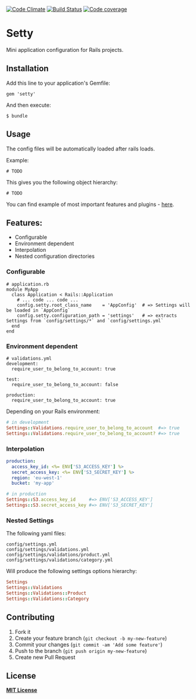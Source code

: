 [![Code Climate](https://codeclimate.com/github/RStankov/setty.png)](https://codeclimate.com/github/RStankov/setty)
[![Build Status](https://secure.travis-ci.org/RStankov/setty.png)](http://travis-ci.org/RStankov/setty)
[![Code coverage](https://coveralls.io/repos/RStankov/setty/badge.png?branch=master)](https://coveralls.io/r/RStankov/setty)

# Setty

Mini application configuration for Rails projects.


## Installation

Add this line to your application's Gemfile:

    gem 'setty'

And then execute:

    $ bundle

## Usage

The config files will be automatically loaded after rails loads.

Example:

```
# TODO
```

This gives you the following object hierarchy:
```
# TODO
```

You can find example of most important features and plugins - [here](#TODO).

## Features:

* Configurable
* Environment dependent
* Interpolation
* Nested configuration directories

### Configurable

```
# application.rb
module MyApp
  class Application < Rails::Application
    # ... code ... code ...
    config.setty.root_class_name    = 'AppConfig'  # => Settings will be loaded in `AppConfig`
    config.setty.configuration_path = 'settings'   # => extracts Settings from `config/settings/*` and `config/settings.yml`
  end
end
```

### Environment dependent

```
# validations.yml
development:
  require_user_to_belong_to_account: true

test:
  require_user_to_belong_to_account: false

production:
  require_user_to_belong_to_account: true
```

Depending on your Rails environment:

```Ruby
# in development
Settings::Validations.require_user_to_belong_to_account  #=> true
Settings::Validations.require_user_to_belong_to_account? #=> true
```

### Interpolation

```s3.yml
production:
  access_key_id: <%= ENV['S3_ACCESS_KEY'] %>
  secret_access_key: <%= ENV['S3_SECRET_KEY'] %>
  region: 'eu-west-1'
  bucket: 'my-app'
```

```Ruby
# in production
Settings::S3.access_key_id     #=> ENV['S3_ACCESS_KEY']
Settings::S3.secret_access_key #=> ENV['S3_SECRET_KEY']
```

### Nested Settings

The following yaml files:

```
config/settings.yml
config/settings/validations.yml
config/settings/validations/product.yml
config/settings/validations/category.yml
```

Will produce the following settings options hierarchy:

```Ruby
Settings
Settings::Validations
Settings::Validations::Product
Settings::Validations::Category
```

## Contributing

1. Fork it
2. Create your feature branch (`git checkout -b my-new-feature`)
3. Commit your changes (`git commit -am 'Add some feature'`)
4. Push to the branch (`git push origin my-new-feature`)
5. Create new Pull Request

## License

**[MIT License](https://github.com/RStankov/setty/blob/master/LICENSE.txt)**

